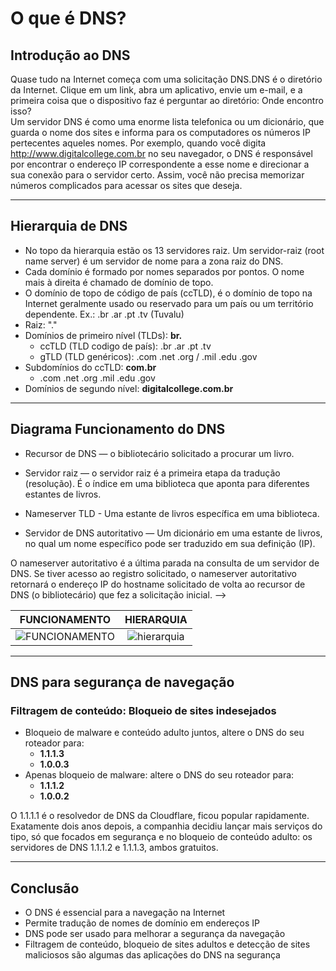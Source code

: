 # O que é DNS?

## Introdução ao DNS

Quase tudo na Internet começa com uma solicitação DNS.DNS é o diretório da Internet. Clique em um link, abra um aplicativo, envie um e-mail, e a primeira coisa que o dispositivo faz é perguntar ao diretório: Onde encontro isso?  
Um servidor DNS é como uma enorme lista telefonica ou um dicionário, que guarda o nome dos sites e informa para os computadores os números IP pertecentes aqueles nomes. 
Por exemplo, quando você digita  <http://www.digitalcollege.com.br> no seu navegador, o DNS é responsável por encontrar o endereço IP correspondente a esse nome e direcionar a sua conexão para o servidor certo. Assim, você não precisa memorizar números complicados para acessar os sites que deseja.

---

## Hierarquia de DNS

- No topo da hierarquia estão os 13 servidores raiz. Um servidor-raiz (root name server) é um servidor de nome para a zona raiz do DNS.
- Cada domínio é formado por nomes separados por pontos. O nome mais à direita é chamado de domínio de topo.
- O domínio de topo de código de país (ccTLD), é o domínio de topo na Internet geralmente usado ou reservado para um país ou um território dependente. Ex.: .br .ar .pt .tv (Tuvalu)
- Raiz: "."
- Domínios de primeiro nível (TLDs): **br.**
  - ccTLD (TLD codigo de país): .br .ar .pt .tv
  - gTLD (TLD genéricos): .com .net .org / .mil .edu .gov
- Subdomínios do ccTLD: **com.br**
  - .com .net .org .mil .edu .gov
- Domínios de segundo nível: **digitalcollege.com.br**

---

## Diagrama Funcionamento do DNS

- Recursor de DNS — o bibliotecário solicitado a procurar um livro.

- Servidor raiz — o servidor raiz é a primeira etapa da tradução (resolução). É o índice em uma biblioteca que aponta para diferentes estantes de livros.

- Nameserver TLD - Uma estante de livros específica em uma biblioteca.

- Servidor de DNS autoritativo — Um dicionário em uma estante de livros, no qual um nome específico pode ser traduzido em sua definição (IP).

O nameserver autoritativo é a última parada na consulta de um servidor de DNS. Se tiver acesso ao registro solicitado, o nameserver autoritativo retornará o endereço IP do hostname solicitado de volta  ao recursor de DNS (o bibliotecário) que fez a solicitação inicial.
-->

 FUNCIONAMENTO | HIERARQUIA 
|:----:|:----:| 
| ![FUNCIONAMENTO] | ![hierarquia] |

---

## DNS para segurança de navegação

### Filtragem de conteúdo: Bloqueio de sites indesejados

- Bloqueio de malware e conteúdo adulto juntos, altere o DNS do seu roteador para:
  - **1.1.1.3**
  - **1.0.0.3**
- Apenas bloqueio de malware: altere o DNS do seu roteador para:
  - **1.1.1.2**
  - **1.0.0.2**

O 1.1.1.1 é o resolvedor de DNS da Cloudflare, ficou popular rapidamente.  Exatamente dois anos depois, a companhia decidiu lançar mais serviços do tipo, só que focados em segurança e no bloqueio de conteúdo adulto: os servidores de DNS 1.1.1.2 e 1.1.1.3, ambos gratuitos.

---

## Conclusão

- O DNS é essencial para a navegação na Internet
- Permite tradução de nomes de domínio em endereços IP
- DNS pode ser usado para melhorar a segurança da navegação
- Filtragem de conteúdo, bloqueio de sites adultos e detecção de sites maliciosos são algumas das aplicações do DNS na segurança

[HIERARQUIA]:  https://github.com/rodolfobertini/rodolfobertini/assets/132242813/b34003f5-473d-4438-a9d5-7132460728f3

[FUNCIONAMENTO]: https://github.com/rodolfobertini/rodolfobertini/assets/132242813/b5c2f05d-834e-4f2b-a1e7-d468871be3d4
